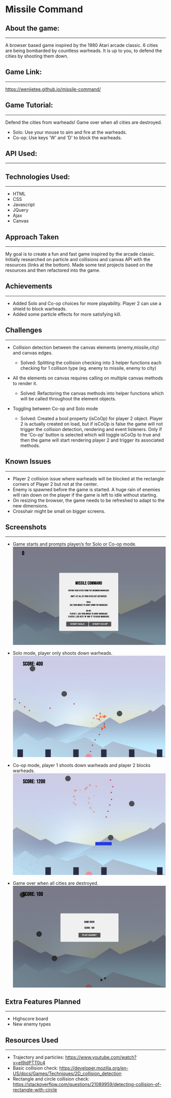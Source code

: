 # Missile Command

## About the game:

---

A browser based game inspired by the 1980 Atari arcade classic. 6 cities are being bombarded by countless warheads. It is up to you, to defend the cities by shooting them down.

## Game Link:

---

https://wenjietee.github.io/missile-command/

## Game Tutorial:

---

Defend the cities from warheads! Game over when all cities are destroyed.

- Solo: Use your mouse to aim and fire at the warheads.
- Co-op: Use keys 'W' and 'D' to block the warheads.

## API Used:

---

## Technologies Used:

---

- HTML
- CSS
- Javascript
- JQuery
- Ajax
- Canvas

## Approach Taken

---

My goal is to create a fun and fast game inspired by the arcade classic. Initially researched on particle and collisions and canvas API with the resources (links at the bottom). Made some test projects based on the resources and then refactored into the game.

## Achievements

---

- Added Solo and Co-op choices for more playability. Player 2 can use a shield to block warheads.
- Added some particle effects for more satisfying kill.

## Challenges

---

- Collision detection between the canvas elements (enemy,missile,city) and canvas edges.

  - Solved: Splitting the collision checking into 3 helper functions each checking for 1 collison type (eg. enemy to missile, enemy to city)

- All the elements on canvas requires calling on multiple canvas methods to render it.

  - Solved: Refactoring the canvas methods into helper functions which will be called throughout the element objects.

- Toggling between Co-op and Solo mode
  - Solved: Created a bool property (isCoOp) for player 2 object. Player 2 is actually created on load, but if isCoOp is false the game will not trigger the collision detection, rendering and event listeners. Only if the 'Co-op' button is selected which will toggle isCoOp to true and then the game will start rendering player 2 and trigger its associated methods.

## Known Issues

---

- Player 2 collision issue where warheads will be blocked at the rectangle corners of Player 2 but not at the center.
- Enemy is spawned before the game is started. A huge rain of enemies will rain down on the player if the game is left to idle without starting.
- On resizing the browser, the game needs to be refreshed to adapt to the new dimensions.
- Crosshair might be small on bigger screens.

## Screenshots

---

- Game starts and prompts player/s for Solo or Co-op mode.
  ![start game](img/mc-1.JPG)

- Solo mode, player only shoots down warheads.
  ![solo](img/mc-2.JPG)

- Co-op mode, player 1 shoots down warheads and player 2 blocks warheads.
  ![co-op](img/mc-4.JPG)

- Game over when all cities are destroyed.
  ![gameover](img/mc-3.JPG)

## Extra Features Planned

---

- Highscore board
- New enemy types

## Resources Used

---

- Trajectory and particles: https://www.youtube.com/watch?v=eI9idPTT0c4
- Basic collision check: https://developer.mozilla.org/en-US/docs/Games/Techniques/2D_collision_detection
- Rectangle and circle collision check: https://stackoverflow.com/questions/21089959/detecting-collision-of-rectangle-with-circle
